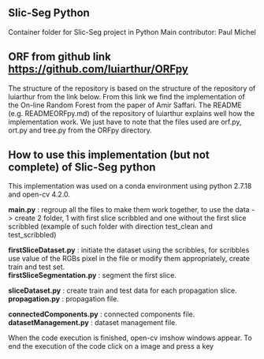 ## Slic-Seg Python
Container folder for Slic-Seg project in Python
Main contributor: Paul Michel

## ORF from github link https://github.com/luiarthur/ORFpy

The structure of the repository is based on the structure of the repository of luiarthur from the link below.
From this link we find the implementation of the On-line Random Forest from the paper of Amir Saffari.
The README (e.g. READMEORFpy.md)  of the repository of luiarthur explains well how the implementation work.
We just have to note that the files used are orf.py, ort.py and tree.py from the ORFpy directory.

## How to use this implementation (but not complete) of Slic-Seg python 

This implementation was used on a conda environment using python 2.7.18 and open-cv 4.2.0. 

**main.py** : regroup all the files to make them work together, to use the data -> create 2 folder, 1 with first slice scribbled and one without the first slice scribbled (example of such folder with direction test_clean and test_scribbled)
  
**firstSliceDataset.py** : initiate the dataset using the scribbles, for scribbles use value of the RGBs pixel in the file or modify them appropriately, create train and test set.  
**firstSliceSegmentation.py** : segment the first slice.
  
**sliceDataset.py** : create train and test data for each propagation slice.  
**propagation.py** : propagation file. 
  
**connectedComponents.py** : connected components file.   
**datasetManagement.py** : dataset management file. 

When the code execution is finished, open-cv imshow windows appear. To end the execution of the code click on a image and press a key
